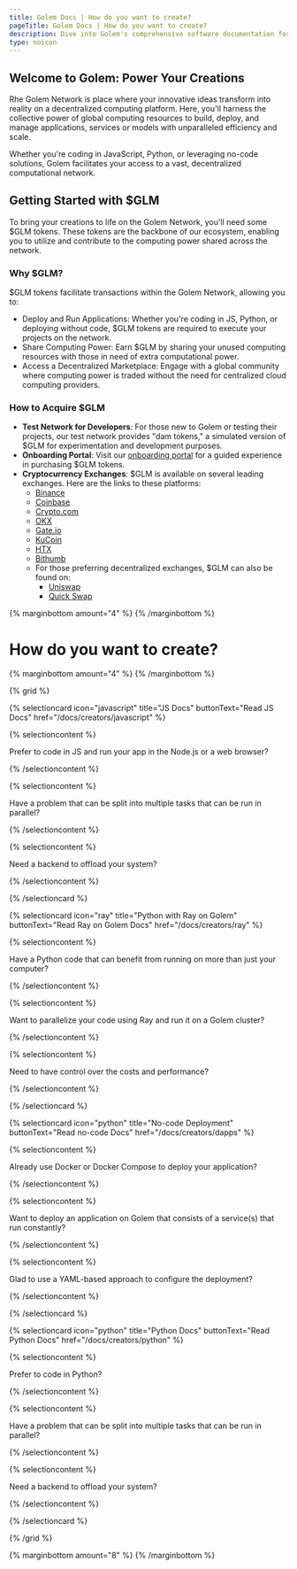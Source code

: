 ```yaml
---
title: Golem Docs | How do you want to create?
pageTitle: Golem Docs | How do you want to create?
description: Dive into Golem's comprehensive software documentation for creators. Whether you're working with JS or prefer a no-code approach, our in-depth user guides provide all the information you need to streamline your development process.
type: noicon
---
```


## Welcome to Golem: Power Your Creations

Rhe Golem Network is place where your innovative ideas transform into reality on a decentralized computing platform. Here, you'll harness the collective power of global computing resources to build, deploy, and manage applications, services or models with unparalleled efficiency and scale.

Whether you're coding in JavaScript, Python, or leveraging no-code solutions, Golem facilitates your access to a vast, decentralized computational network.

## Getting Started with $GLM

To bring your creations to life on the Golem Network, you'll need some $GLM tokens. These tokens are the backbone of our ecosystem, enabling you to utilize and contribute to the computing power shared across the network.

### Why $GLM?

$GLM tokens facilitate transactions within the Golem Network, allowing you to:

- Deploy and Run Applications: Whether you're coding in JS, Python, or deploying without code, $GLM tokens are required to execute your projects on the network.
- Share Computing Power: Earn $GLM by sharing your unused computing resources with those in need of extra computational power.
- Access a Decentralized Marketplace: Engage with a global community where computing power is traded without the need for centralized cloud computing providers.

### How to Acquire $GLM

- **Test Network for Developers**: For those new to Golem or testing their projects, our test network provides "dam tokens," a simulated version of $GLM for experimentation and development purposes.
- **Onboarding Portal**: Visit our [onboarding portal](https://glm.golem.network/) for a guided experience in purchasing $GLM tokens.
- **Cryptocurrency Exchanges**: $GLM is available on several leading exchanges. Here are the links to these platforms:
  - [Binance](https://www.binance.com/)
  - [Coinbase](https://www.coinbase.com/)
  - [Crypto.com](https://crypto.com/)
  - [OKX](https://www.okx.com/)
  - [Gate.io](https://www.gate.io/)
  - [KuCoin](https://www.kucoin.com/)
  - [HTX](https://www.htx.com/)
  - [Bithumb](https://www.bithumb.com/)
  - For those preferring decentralized exchanges, $GLM can also be found on:
    - [Uniswap](https://uniswap.org/)
    - [Quick Swap](https://quickswap.exchange/)

{% marginbottom amount="4" %}
{% /marginbottom %}

# How do you want to create?

{% marginbottom amount="4" %}
{% /marginbottom %}

{% grid %}

{% selectioncard icon="javascript" title="JS Docs" buttonText="Read JS Docs" href="/docs/creators/javascript" %}

{% selectioncontent %}

Prefer to code in JS and run your app in the Node.js or a web browser?

{% /selectioncontent %}

{% selectioncontent %}

Have a problem that can be split into multiple tasks that can be run in parallel?

{% /selectioncontent %}

{% selectioncontent %}

Need a backend to offload your system?

{% /selectioncontent %}

{% /selectioncard %}

{% selectioncard icon="ray" title="Python with Ray on Golem" buttonText="Read Ray on Golem Docs" href="/docs/creators/ray" %}

{% selectioncontent %}

Have a Python code that can benefit from running on more than just your computer?

{% /selectioncontent %}

{% selectioncontent %}

Want to parallelize your code using Ray and run it on a Golem cluster?

{% /selectioncontent %}

{% selectioncontent %}

Need to have control over the costs and performance?

{% /selectioncontent %}

{% /selectioncard %}

{% selectioncard icon="python" title="No-code Deployment" buttonText="Read no-code Docs" href="/docs/creators/dapps" %}

{% selectioncontent %}

Already use Docker or Docker Compose to deploy your application?

{% /selectioncontent %}

{% selectioncontent %}

Want to deploy an application on Golem that consists of a service(s) that run constantly?

{% /selectioncontent %}

{% selectioncontent %}

Glad to use a YAML-based approach to configure the deployment?

{% /selectioncontent %}

{% /selectioncard %}

{% selectioncard icon="python" title="Python Docs" buttonText="Read Python Docs" href="/docs/creators/python" %}

{% selectioncontent %}

Prefer to code in Python?

{% /selectioncontent %}

{% selectioncontent %}

Have a problem that can be split into multiple tasks that can be run in parallel?

{% /selectioncontent %}

{% selectioncontent %}

Need a backend to offload your system?

{% /selectioncontent %}

{% /selectioncard %}

{% /grid %}

{% marginbottom amount="8" %}
{% /marginbottom %}
